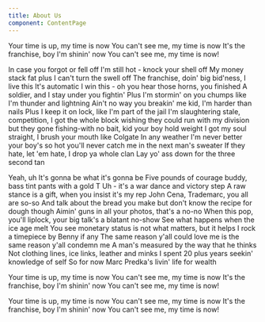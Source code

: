 ```yaml
---
title: About Us
component: ContentPage
---
```


Your time is up, my time is now
You can't see me, my time is now
It's the franchise, boy I'm shinin' now
You can't see me, my time is now!

In case you forgot or fell off I'm still hot - knock your shell off
My money stack fat plus I can't turn the swell off
The franchise, doin' big bid'ness, I live this
It's automatic I win this - oh you hear those horns, you finished
A soldier, and I stay under you fightin'
Plus I'm stormin' on you chumps like I'm thunder and lightning
Ain't no way you breakin' me kid, I'm harder than nails
Plus I keep it on lock, like I'm part of the jail
I'm slaughtering stale, competition, I got the whole block wishing
they could run with my division but they gone fishing-with no bait, kid your boy hold weight
I got my soul straight, I brush your mouth like Colgate
In any weather I'm never better your boy's so hot
you'll never catch me in the next man's sweater
If they hate, let 'em hate, I drop ya whole clan
Lay yo' ass down for the three second tan

Yeah, uh
It's gonna be what it's gonna be
Five pounds of courage buddy, bass tint pants with a gold T
Uh - it's a war dance and victory step
A raw stance is a gift, when you insist it's my rep
John Cena, Trademarc, you all are so-so
And talk about the bread you make but don't know the recipe for dough though
Aimin' guns in all your photos, that's a no-no
When this pop, you'll liplock, your big talk's a blatant no-show
See what happens when the ice age melt
You see monetary status is not what matters, but it helps
I rock a timepiece by Benny if any
The same reason y'all could love me is the same reason y'all condemn me
A man's measured by the way that he thinks
Not clothing lines, ice links, leather and minks
I spent 20 plus years seekin' knowledge of self
So for now Marc Predka's livin' life for wealth

Your time is up, my time is now
You can't see me, my time is now
It's the franchise, boy I'm shinin' now
You can't see me, my time is now!

Your time is up, my time is now
You can't see me, my time is now
It's the franchise, boy I'm shinin' now
You can't see me, my time is now!
